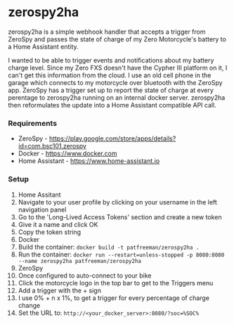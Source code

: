 # zerospy2ha
zerospy2ha is a simple webhook handler that accepts a trigger from ZeroSpy and passes the state of charge of my Zero Motorcycle's battery to a Home Assistant entity.

I wanted to be able to trigger events and notifications about my battery charge level. Since my Zero FXS doesn't have the Cypher III platform on it, I can't get this information from the cloud. I use an old cell phone in the garage which connects to my motorcycle over bluetooth with the ZeroSpy app. ZeroSpy has a trigger set up to report the state of charge at every perentage to zerospy2ha running on an internal docker server. zerospy2ha then reformulates the update into a Home Assistant compatible API call.

### Requirements
* ZeroSpy - https://play.google.com/store/apps/details?id=com.bsc101.zerospy
* Docker - https://www.docker.com
* Home Assistant - https://www.home-assistant.io

### Setup
1. Home Assitant
  1. Navigate to your user profile by clicking on your username in the left navigation panel
  1. Go to the 'Long-Lived Access Tokens' section and create a new token
  1. Give it a name and click OK
  1. Copy the token string
1. Docker
  1. Build the container: `docker build -t patfreeman/zerospy2ha .`
  1. Run the container: `docker run --restart=unless-stopped -p 8080:8080 --name zerospy2ha patfreeman/zerospy2ha`
1. ZeroSpy
  1. Once configured to auto-connect to your bike
  1. Click the motorcycle logo in the top bar to get to the Triggers menu
  1. Add a trigger with the + sign
  1. I use 0% + n x 1%, to get a trigger for every percentage of charge change
  1. Set the URL to: `http://<your_docker_server>:8080/?soc=%SOC%`
